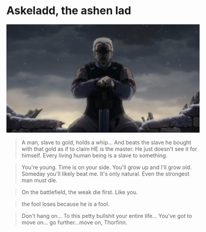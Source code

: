 # Askeladd, the ashen lad

![askeladd](../assets/askeladd.jpg)

> A man, slave to gold, holds a whip... And beats the slave he bought with that gold as if to claim HE is the master. He just doesn't see it for himself. Every living human being is a slave to something.

> You're young. Time is on your side. You'll grow up and I'll grow old. Someday you'll likely beat me. It's only natural. Even the strongest man must die.

> On the battlefield, the weak die first. Like you.

> the fool loses because he is a fool.

> Don't hang on... To this petty bullshit your entire life... You've got to move on... go further...move on, Thorfinn.